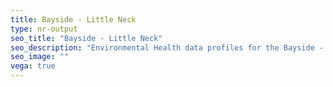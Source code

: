 ```yaml
---
title: Bayside - Little Neck
type: nr-output
seo_title: "Bayside - Little Neck"
seo_description: "Environmental Health data profiles for the Bayside - Little Neck neighborhood of NYC."
seo_image: ""
vega: true
---
```

